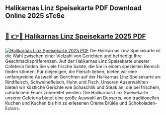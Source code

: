 ## Halikarnas Linz Speisekarte PDF Download Online 2025 sTc6e

# <h2><a href="http://gc7wdv.nevu.top/?p=Halikarnas+Linz+Speisekarte">🔗 👉🔴 Halikarnas Linz Speisekarte 2025 PDF</a></h2>

[![Halikarnas Linz Speisekarte 2025 PDF](https://i.imgur.com/dBaPXMq.png)](http://gc7wdv.nevu.top/?p=Halikarnas+Linz+Speisekarte)
Die Halikarnas Linz Speisekarte ist die Wahl zwischen einer Vielzahl von Gerichten und befriedigt Ihre Geschmackspräferenzen. Auf der Halikarnas Linz Speisekarte unserer Cafeteria finden Sie viele frische Salate, die Sie in einem speziellen Bereich finden können. Für diejenigen, die Fleisch lieben, bieten wir eine umfangreiche Auswahl an Gerichten auf der Halikarnas Linz Speisekarte an: Rindfleisch, Schweinefleisch, Huhn und Fisch. Unseren Auserwählten bieten wir köstliche Gerichte wie Schaschlik und Steak an, die bei frischem, natürlichem Feuer zubereitet werden. Die Halikarnas Linz Speisekarte unserer Cafeteria bietet eine große Auswahl an Desserts, von traditionellen Kuchen und Kuchen bis hin zu erlesenen Crème Brûlée und Schokoladen-Eclairs.
